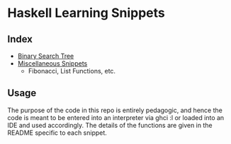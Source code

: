 # Haskell Learning Snippets
## Index
- [Binary Search Tree](./binary-search-tree/README.md#binary-search-tree)
- [Miscellaneous Snippets](./misc-snippets/README.md)
  - Fibonacci, List Functions, etc.

## Usage
The purpose of the code in this repo is entirely pedagogic, and hence the code is meant to be entered into an interpreter via ghci :l or loaded into an IDE and used accordingly. The details of the functions are given in the README specific to each snippet.
